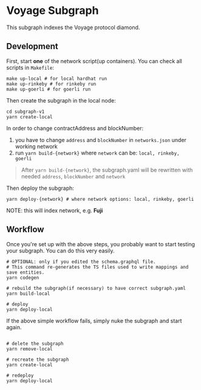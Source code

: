 # Voyage Subgraph

This subgraph indexes the Voyage protocol diamond.

## Development

First, start **one** of the network script(up containers). You can check all scripts in `Makefile`:

```shell
make up-local # for local hardhat run
make up-rinkeby # for rinkeby run
make up-goerli # for goerli run
```

Then create the subgraph in the local node:

```shell
cd subgraph-v1
yarn create-local
```

In order to change contractAddress and blockNumber:
1) you have to change `address` and `blockNumber` in `networks.json` under working network
2) run `yarn build-{network}` where `network` can be: `local, rinkeby, goerli`

> After `yarn build-{network}`, the subgraph.yaml will be rewritten with needed `address`, `blockNumber` and `network`

Then deploy the subgraph:

```shell
yarn deploy-{network} # where network options: local, rinkeby, goerli
```

NOTE: this will index network, e.g. **Fuji**

## Workflow

Once you're set up with the above steps, you probably want to start testing your subgraph. You can do this very easily.

```shell
# OPTIONAL: only if you edited the schema.graphql file.
# This command re-generates the TS files used to write mappings and save entities.
yarn codegen

# rebuild the subgraph(if necessary) to have correct subgraph.yaml
yarn build-local

# deploy
yarn deploy-local

```

If the above simple workflow fails, simply nuke the subgraph and start again.

```shell

# delete the subgraph
yarn remove-local

# recreate the subgraph
yarn create-local

# redeploy
yarn deploy-local
```
